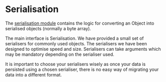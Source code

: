 # Serialisation

The [serialisation module](https://github.com/gchq/Gaffer/tree/master/core/serialisation) contains the logic for converting an Object into serialised objects (normally a byte array).

The main interface is Serialisation. We have provided a small set of serialisers for commonly used objects. The serialisers we have been designed to optimise speed and size. Serialisers can take arguments which may be mandatory depending on the serialiser used.

It is important to choose your serialisers wisely as once your data is persisted using a chosen serialiser, there is no easy way of migrating your data into a different format.
